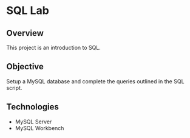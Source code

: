 # SQL Lab

## Overview
This project is an introduction to SQL.

## Objective
Setup a MySQL database and complete the queries outlined in the SQL script.

## Technologies
- MySQL Server
- MySQL Workbench